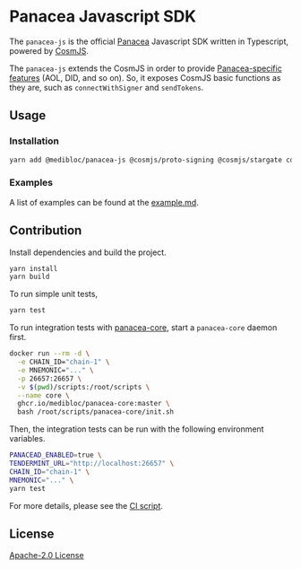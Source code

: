 # Panacea Javascript SDK

The `panacea-js` is the official [Panacea](https://github.com/medibloc/panacea-core) Javascript SDK written in Typescript, powered by [CosmJS](https://github.com/cosmos/cosmjs).

The `panacea-js` extends the CosmJS in order to provide [Panacea-specific features](https://github.com/medibloc/panacea-core#key-features) (AOL, DID, and so on).
So, it exposes CosmJS basic functions as they are, such as `connectWithSigner` and `sendTokens`.

## Usage

### Installation

```bash
yarn add @medibloc/panacea-js @cosmjs/proto-signing @cosmjs/stargate cosmjs-types
```

### Examples

A list of examples can be found at the [example.md](docs/examples.md).

## Contribution

Install dependencies and build the project.
```bash
yarn install
yarn build
```

To run simple unit tests,
```bash
yarn test
````

To run integration tests with [panacea-core](https://github.com/medibloc/panacea-core), start a `panacea-core` daemon first.
```bash
docker run --rm -d \
  -e CHAIN_ID="chain-1" \
  -e MNEMONIC="..." \
  -p 26657:26657 \
  -v $(pwd)/scripts:/root/scripts \
  --name core \
  ghcr.io/medibloc/panacea-core:master \
  bash /root/scripts/panacea-core/init.sh
```

Then, the integration tests can be run with the following environment variables.
```bash
PANACEAD_ENABLED=true \
TENDERMINT_URL="http://localhost:26657" \
CHAIN_ID="chain-1" \
MNEMONIC="..." \
yarn test
```

For more details, please see the [CI script](.github/workflows/ci.yml).

## License

[Apache-2.0 License](LICENSE)
